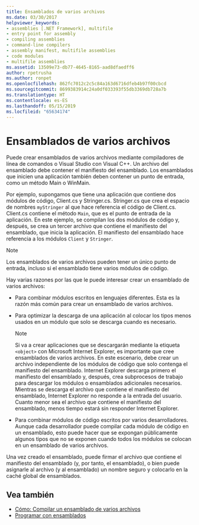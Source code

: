 ```yaml
---
title: Ensamblados de varios archivos
ms.date: 03/30/2017
helpviewer_keywords:
- assemblies [.NET Framework], multifile
- entry point for assembly
- compiling assemblies
- command-line compilers
- assembly manifest, multifile assemblies
- code modules
- multifile assemblies
ms.assetid: 13509e73-db77-4645-8165-aad8dfaedff6
author: rpetrusha
ms.author: ronpet
ms.openlocfilehash: 862fc7012c2c5c84a163d6716dfeb4b97f00cbcd
ms.sourcegitcommit: 8699383914c24a0df033393f55db3369db728a7b
ms.translationtype: HT
ms.contentlocale: es-ES
ms.lasthandoff: 05/15/2019
ms.locfileid: "65634174"
---
```

# <a name="multifile-assemblies"></a>Ensamblados de varios archivos

Puede crear ensamblados de varios archivos mediante compiladores de línea de comandos o Visual Studio con Visual C++. Un archivo del ensamblado debe contener el manifiesto del ensamblado. Los ensamblados que inicien una aplicación también deben contener un punto de entrada, como un método Main o WinMain.

Por ejemplo, supongamos que tiene una aplicación que contiene dos módulos de código, Client.cs y Stringer.cs. Stringer.cs que crea el espacio de nombres `myStringer` al que hace referencia el código de Client.cs. Client.cs contiene el método `Main`, que es el punto de entrada de la aplicación. En este ejemplo, se compilan los dos módulos de código y, después, se crea un tercer archivo que contiene el manifiesto del ensamblado, que inicia la aplicación. El manifiesto del ensamblado hace referencia a los módulos `Client` y `Stringer`.

> [!NOTE]
> Los ensamblados de varios archivos pueden tener un único punto de entrada, incluso si el ensamblado tiene varios módulos de código.

Hay varias razones por las que le puede interesar crear un ensamblado de varios archivos:

- Para combinar módulos escritos en lenguajes diferentes. Esta es la razón más común para crear un ensamblado de varios archivos.

- Para optimizar la descarga de una aplicación al colocar los tipos menos usados en un módulo que solo se descarga cuando es necesario.

    > [!NOTE]
    > Si va a crear aplicaciones que se descargarán mediante la etiqueta `<object>` con Microsoft Internet Explorer, es importante que cree ensamblados de varios archivos. En este escenario, debe crear un archivo independiente de los módulos de código que solo contenga el manifiesto del ensamblado. Internet Explorer descarga primero el manifiesto del ensamblado y, después, crea subprocesos de trabajo para descargar los módulos o ensamblados adicionales necesarios. Mientras se descarga el archivo que contiene el manifiesto del ensamblado, Internet Explorer no responde a la entrada del usuario. Cuanto menor sea el archivo que contiene el manifiesto del ensamblado, menos tiempo estará sin responder Internet Explorer.

- Para combinar módulos de código escritos por varios desarrolladores. Aunque cada desarrollador puede compilar cada módulo de código en un ensamblado, esto puede hacer que se expongan públicamente algunos tipos que no se exponen cuando todos los módulos se colocan en un ensamblado de varios archivos.

Una vez creado el ensamblado, puede firmar el archivo que contiene el manifiesto del ensamblado (y, por tanto, el ensamblado), o bien puede asignarle al archivo (y al ensamblado) un nombre seguro y colocarlo en la caché global de ensamblados.

## <a name="see-also"></a>Vea también

- [Cómo: Compilar un ensamblado de varios archivos](../../../docs/framework/app-domains/how-to-build-a-multifile-assembly.md)
- [Programar con ensamblados](../../../docs/framework/app-domains/programming-with-assemblies.md)
